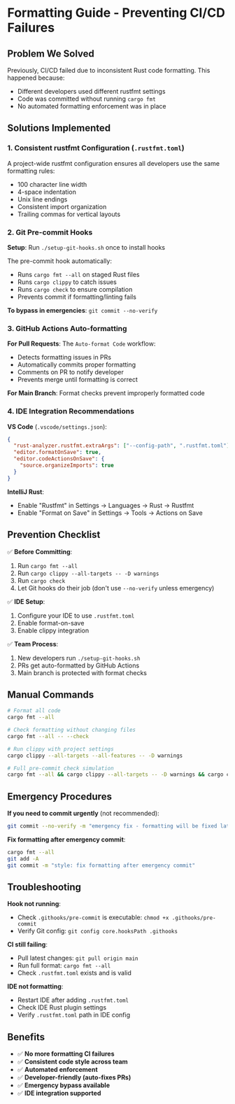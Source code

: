 # Formatting Guide - Preventing CI/CD Failures

## Problem We Solved

Previously, CI/CD failed due to inconsistent Rust code formatting. This happened because:
- Different developers used different rustfmt settings
- Code was committed without running `cargo fmt`
- No automated formatting enforcement was in place

## Solutions Implemented

### 1. Consistent rustfmt Configuration (`.rustfmt.toml`)

A project-wide rustfmt configuration ensures all developers use the same formatting rules:
- 100 character line width
- 4-space indentation
- Unix line endings
- Consistent import organization
- Trailing commas for vertical layouts

### 2. Git Pre-commit Hooks

**Setup**: Run `./setup-git-hooks.sh` once to install hooks

The pre-commit hook automatically:
- Runs `cargo fmt --all` on staged Rust files  
- Runs `cargo clippy` to catch issues
- Runs `cargo check` to ensure compilation
- Prevents commit if formatting/linting fails

**To bypass in emergencies**: `git commit --no-verify`

### 3. GitHub Actions Auto-formatting

**For Pull Requests**: The `Auto-format Code` workflow:
- Detects formatting issues in PRs
- Automatically commits proper formatting
- Comments on PR to notify developer
- Prevents merge until formatting is correct

**For Main Branch**: Format checks prevent improperly formatted code

### 4. IDE Integration Recommendations

**VS Code** (`.vscode/settings.json`):
```json
{
  "rust-analyzer.rustfmt.extraArgs": ["--config-path", ".rustfmt.toml"],
  "editor.formatOnSave": true,
  "editor.codeActionsOnSave": {
    "source.organizeImports": true
  }
}
```

**IntelliJ Rust**:
- Enable "Rustfmt" in Settings → Languages → Rust → Rustfmt
- Enable "Format on Save" in Settings → Tools → Actions on Save

## Prevention Checklist

✅ **Before Committing**:
1. Run `cargo fmt --all` 
2. Run `cargo clippy --all-targets -- -D warnings`
3. Run `cargo check`
4. Let Git hooks do their job (don't use `--no-verify` unless emergency)

✅ **IDE Setup**:
1. Configure your IDE to use `.rustfmt.toml`
2. Enable format-on-save
3. Enable clippy integration

✅ **Team Process**:
1. New developers run `./setup-git-hooks.sh`  
2. PRs get auto-formatted by GitHub Actions
3. Main branch is protected with format checks

## Manual Commands

```bash
# Format all code
cargo fmt --all

# Check formatting without changing files
cargo fmt --all -- --check

# Run clippy with project settings
cargo clippy --all-targets --all-features -- -D warnings

# Full pre-commit check simulation
cargo fmt --all && cargo clippy --all-targets -- -D warnings && cargo check
```

## Emergency Procedures

**If you need to commit urgently** (not recommended):
```bash
git commit --no-verify -m "emergency fix - formatting will be fixed later"
```

**Fix formatting after emergency commit**:
```bash
cargo fmt --all
git add -A
git commit -m "style: fix formatting after emergency commit"
```

## Troubleshooting

**Hook not running**: 
- Check `.githooks/pre-commit` is executable: `chmod +x .githooks/pre-commit`
- Verify Git config: `git config core.hooksPath .githooks`

**CI still failing**:  
- Pull latest changes: `git pull origin main`
- Run full format: `cargo fmt --all`
- Check `.rustfmt.toml` exists and is valid

**IDE not formatting**:
- Restart IDE after adding `.rustfmt.toml`
- Check IDE Rust plugin settings
- Verify `.rustfmt.toml` path in IDE config

## Benefits

- ✅ **No more formatting CI failures**
- ✅ **Consistent code style across team**  
- ✅ **Automated enforcement**
- ✅ **Developer-friendly (auto-fixes PRs)**
- ✅ **Emergency bypass available**
- ✅ **IDE integration supported**